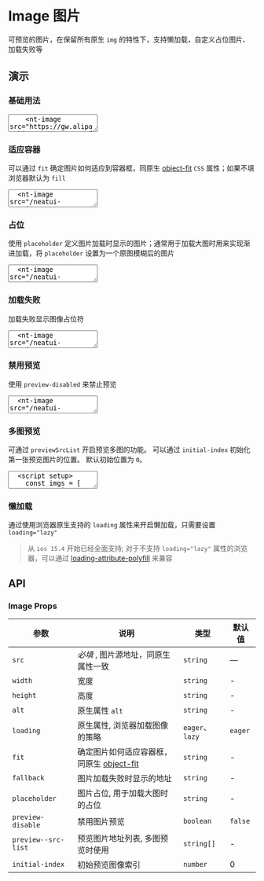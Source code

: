 # Image 图片

可预览的图片，在保留所有原生 `img` 的特性下，支持懒加载，自定义占位图片、加载失败等

## 演示

<script setup>
import { ref } from 'vue'
import { Image, Tooltip, ImagePreview } from '../../src'

const show = ref(true)

const imgs = [
  '/neatui-vue/img1.svg',
  '/neatui-vue/img2.svg',
  'https://gw.alipayobjects.com/zos/antfincdn/aPkFc8Sj7n/method-draw-image.svg'
]
</script>

### 基础用法

<ClientOnly>
  <CodePreview class="mt-15">
    <textarea lang="vue-html">
    <nt-image src="https://gw.alipayobjects.com/zos/antfincdn/aPkFc8Sj7n/method-draw-image.svg" width="100"></nt-image>
    </textarea>
  </CodePreview>
</ClientOnly>

### 适应容器

可以通过 `fit` 确定图片如何适应到容器框，同原生 [object-fit](https://developer.mozilla.org/en-US/docs/Web/CSS/object-fit) `CSS` 属性；如果不填浏览器默认为 `fill`

<ClientOnly>
  <CodePreview>
  <textarea lang="vue-html">
  <nt-image src="/neatui-vue/img1.svg" width="100" height="100" fit="fill"></nt-image>
  <nt-image src="/neatui-vue/img1.svg" width="100" height="100" fit="contain"></nt-image>
  <nt-image src="/neatui-vue/img1.svg" width="100" height="100" fit="cover"></nt-image>
  <nt-image src="/neatui-vue/img1.svg" width="100" height="100" fit="none"></nt-image>
  <nt-image src="/neatui-vue/img1.svg" width="100" height="100" fit="scale-down"></nt-image>
  </textarea>
    <template #preview>
      <div class="grid grid-cols-5">
        <Tooltip placement="topStart" title="被替换的内容正好填充元素的内容框。整个对象将完全填充此框。如果对象的宽高比与内容框不相匹配，那么该对象将被拉伸以适应内容框">
          <div class="demo-img-item">
            <Image src="/neatui-vue/img1.svg" width="100" height="100" fit="fill"></Image>
            <span class="mt-15">fill</span>
          </div>
        </Tooltip>
        <Tooltip placement="topStart" title="被替换的内容将被缩放，以在填充元素的内容框时保持其宽高比。整个对象在填充盒子的同时保留其长宽比">
          <div class="demo-img-item">
            <Image src="/neatui-vue/img1.svg" width="100" height="100" fit="contain"></Image>
            <span class="mt-15">contain</span>
          </div>
        </Tooltip>
        <Tooltip placement="top" title="被替换的内容在保持其宽高比的同时填充元素的整个内容框。如果对象的宽高比与内容框不相匹配，该对象将被剪裁以适应内容框">
          <div class="demo-img-item">
            <Image src="/neatui-vue/img1.svg" width="100" height="100" fit="cover"></Image>
            <span class="mt-15">cover</span>
          </div>
        </Tooltip>
        <Tooltip placement="topEnd" title="被替换的内容将保持其原有的尺寸">
          <div class="demo-img-item">
            <Image src="/neatui-vue/img1.svg" width="100" height="100" fit="none"></Image>
            <span class="mt-15">none</span>
          </div>
        </Tooltip>
        <Tooltip placement="topEnd" title="内容的尺寸与 none 或 contain 中的一个相同，取决于它们两个之间谁得到的对象尺寸会更小一些">
          <div class="demo-img-item">
            <Image src="/neatui-vue/img1.svg" width="100" height="100" fit="scale-down"></Image>
            <span class="mt-15">scale-down</span>
          </div>
        </Tooltip>
      </div>
    </template>
  </CodePreview>
</ClientOnly>

### 占位

使用 `placeholder` 定义图片加载时显示的图片；通常用于加载大图时用来实现渐进加载，将 `placeholder` 设置为一个原图模糊后的图片

<ClientOnly>
  <CodePreview>
  <textarea lang="vue-html">
  <nt-image src="/neatui-vue/img2.svg" width="100" height="100" placeholder="/neatui-vue/img_loading.png"></nt-image>
  </textarea>
  <template #preview>
    <Image src="/neatui-vue/img2.svg" width="100" height="100" placeholder="/neatui-vue/img_loading.png"></Image>
  </template>
  </CodePreview>
</ClientOnly>

### 加载失败

加载失败显示图像占位符

<ClientOnly>
  <CodePreview>
  <textarea lang="vue-html">
  <nt-image src="/neatui-vue/img3.svg" width="100" height="100" placeholder="/neatui-vue/loading_error.png"></nt-image>
  </textarea>
  <template #preview>
    <Image src="/neatui-vue/img3.svg" width="100" height="100" placeholder="/neatui-vue/loading_error.png"></Image>
  </template>
  </CodePreview>
</ClientOnly>

### 禁用预览

使用 `preview-disabled` 来禁止预览

<ClientOnly>
  <CodePreview>
  <textarea lang="vue-html">
  <nt-image src="/neatui-vue/img2.svg" width="100" height="100" preview-disable></nt-image>
  </textarea>
  <template #preview>
    <Image src="/neatui-vue/img2.svg" width="100" height="100" preview-disable></Image>
  </template>
  </CodePreview>
</ClientOnly>

### 多图预览

可通过 `previewSrcList` 开启预览多图的功能。 可以通过 `initial-index` 初始化第一张预览图片的位置。 默认初始位置为 `0`。

<ClientOnly>
  <CodePreview>
  <textarea lang="vue">
  <script setup>
    const imgs = [
      '/neatui-vue/img1.svg',
      '/neatui-vue/img2.svg',
      'https://gw.alipayobjects.com/zos/antfincdn/aPkFc8Sj7n/method-draw-image.svg'
    ]
  </script>

  <template>
    <nt-image v-for="src,index in imgs" :key="index" :src="src" :preview-src-list="imgs" :initial-index="index" width="100"></nt-image>
  </template>
  </textarea>
  <template #preview>
    <Image v-for="src,index in imgs" :key="index" :src="src" :preview-src-list="imgs" :initial-index="index" width="100"></Image>
  </template>
  </CodePreview>
</ClientOnly>

### 懒加载

通过使用浏览器原生支持的 `loading` 属性来开启懒加载，只需要设置 `loading="lazy"`

> 从 `ios 15.4` 开始已经全面支持; 对于不支持 `loading="lazy"` 属性的浏览器，可以通过 [loading-attribute-polyfill](https://github.com/mfranzke/loading-attribute-polyfill) 来兼容

## API

### Image Props

| 参数                | 说明                                                                                                     | 类型            | 默认值  |
| ------------------- | -------------------------------------------------------------------------------------------------------- | --------------- | ------- |
| `src`               | _必填_ , 图片源地址，同原生属性一致                                                                      | `string`        | —       |
| `width`             | 宽度                                                                                                     | `string`        | -       |
| `height`            | 高度                                                                                                     | `string`        | -       |
| `alt`               | 原生属性 `alt`                                                                                           | `string`        | -       |
| `loading`           | 原生属性, 浏览器加载图像的策略                                                                           | `eager`、`lazy` | `eager` |
| `fit`               | 确定图片如何适应容器框，同原生 [object-fit](https://developer.mozilla.org/en-US/docs/Web/CSS/object-fit) | `string`        | -       |
| `fallback`          | 图片加载失败时显示的地址                                                                                 | `string`        | -       |
| `placeholder`       | 图片占位, 用于加载大图时的占位                                                                           | `string`        | -       |
| `preview-disable`   | 禁用图片预览                                                                                             | `boolean`       | `false` |
| `preview--src-list` | 预览图片地址列表, 多图预览时使用                                                                         | `string[]`      | -       |
| `initial-index`     | 初始预览图像索引                                                                                         | `number`        | 0       |
